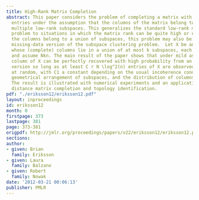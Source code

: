 ```yaml
---
title: High-Rank Matrix Completion
abstract: This paper considers the problem of completing a matrix with many missing
  entries under the assumption that the columns of the matrix belong to a union of
  multiple low-rank subspaces. This generalizes the standard low-rank matrix completion
  problem to situations in which the matrix rank can be quite high or even full rank.  Since
  the columns belong to a union of subspaces, this problem may also be viewed as a
  missing-data version of the subspace clustering problem.  Let X be an nxN matrix
  whose (complete) columns lie in a union of at most k subspaces, each of rank = r  n,
  and assume Nkn. The main result of the paper shows that under mild assumptions each
  column of X can be perfectly recovered with high probability from an incomplete
  version so long as at least C r N \log^2(n) entries of X are observed uniformly
  at random, with C1 a constant depending on the usual incoherence conditions, the
  geometrical arrangement of subspaces, and the distribution of columns over the subspaces.
  The result is illustrated with numerical experiments and an application to Internet
  distance matrix completion and topology identification.
pdf: "./eriksson12/eriksson12.pdf"
layout: inproceedings
id: eriksson12
month: 0
firstpage: 373
lastpage: 381
page: 373-381
origpdf: http://jmlr.org/proceedings/papers/v22/eriksson12/eriksson12.pdf
sections: 
author:
- given: Brian
  family: Eriksson
- given: Laura
  family: Balzano
- given: Robert
  family: Nowak
date: '2012-03-21 00:06:13'
publisher: PMLR
---
```


